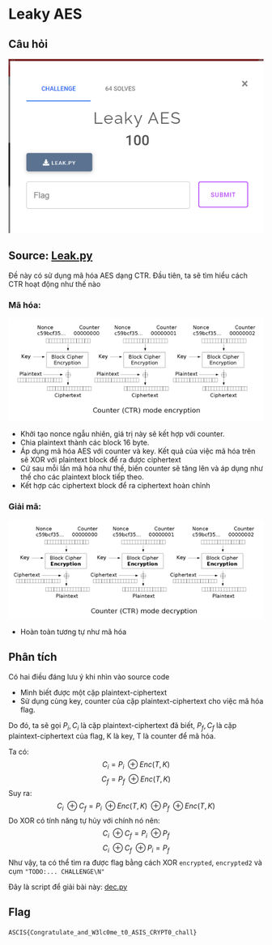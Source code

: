 # **Leaky AES**
## **Câu hỏi**

![Question](./img/1.png)

## **Source:** [Leak.py](./src/Leak.py)

Đề này có sử dụng mã hóa AES dạng CTR. Đầu tiên, ta sẽ tìm hiểu cách CTR hoạt động như thế nào

### **Mã hóa:**

![Enc](./img/2.png)

-   Khởi tạo nonce ngẫu nhiên, giá trị này sẽ kết hợp với counter.
-   Chia plaintext thành các block 16 byte.
-   Áp dụng mã hóa AES với counter và key. Kết quả của việc mã hóa trên sẽ XOR với plaintext block để ra được ciphertext
-   Cứ sau mỗi lần mã hóa như thế, biến counter sẽ tăng lên và áp dụng như thế cho các plaintext block tiếp theo.
-   Kết hợp các ciphertext block để ra ciphertext hoàn chỉnh

### **Giải mã:**

![Dec](./img/3.png)

-   Hoàn toàn tương tự như mã hóa

## **Phân tích**
Có hai điều đáng lưu ý khi nhìn vào source code

-   Mình biết được một cặp plaintext-ciphertext
-   Sử dụng cùng key, counter của cặp plaintext-ciphertext cho việc mã hóa flag.

Do đó, ta sẽ gọi $P_i,C_i$ là cặp plaintext-ciphertext đã biết, $P_f, C_f$ là cặp plaintext-ciphertext của flag, K là key, T là counter để mã hóa.

Ta có:
$$C_i = P_i \ \oplus Enc(T,K)$$
$$C_f = P_f \ \oplus Enc(T,K)$$
Suy ra:
$$C_i\ \oplus C_f = P_i \ \oplus Enc(T,K)\ \oplus P_f \ \oplus Enc(T,K)$$
Do XOR có tính năng tự hủy với chính nó nên:
$$C_i\ \oplus C_f = P_i \ \oplus P_f$$
$$C_i\ \oplus C_f \ \oplus P_i = P_f$$
Như vậy, ta có thể tìm ra được flag bằng cách XOR `encrypted`, `encrypted2` và cụm `"TODO:... CHALLENGE\N"`

Đây là script để giải bài này: [dec.py](./script/dec.py)
## **Flag**
``ASCIS{Congratulate_and_W3lc0me_t0_ASIS_CRYPT0_chall}``